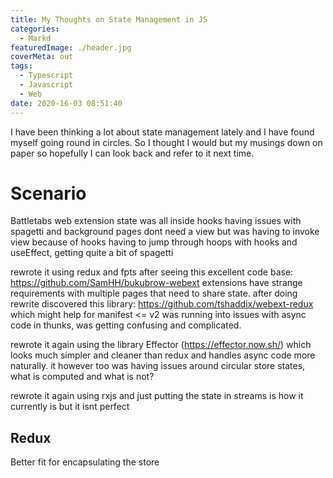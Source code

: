 ```yaml
---
title: My Thoughts on State Management in JS
categories:
  - Markd
featuredImage: ./header.jpg
coverMeta: out
tags:
  - Typescript
  - Javascript
  - Web
date: 2020-16-03 08:51:40
---
```


I have been thinking a lot about state management lately and I have found myself going round in circles. So I thought I would but my musings down on paper so hopefully I can look back and refer to it next time.

<!-- more -->

# Scenario

Battletabs web extension
state was all inside hooks
having issues with spagetti and background pages dont need a view but was having to invoke view because of hooks
having to jump through hoops with hooks and useEffect, getting quite a bit of spagetti

rewrote it using redux and fpts after seeing this excellent code base: https://github.com/SamHH/bukubrow-webext
extensions have strange requirements with multiple pages that need to share state.
after doing rewrite discovered this library: https://github.com/tshaddix/webext-redux which might help for manifest <= v2
was running into issues with async code in thunks, was getting confusing and complicated.

rewrote it again using the library Effector (https://effector.now.sh/) which looks much simpler and cleaner than redux and handles async code more naturally.
it however too was having issues around circular store states, what is computed and what is not?

rewrote it again using rxjs and just putting the state in streams
is how it currently is but it isnt perfect

## Redux

Better fit for encapsulating the store
